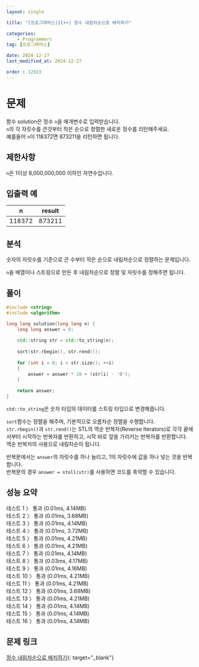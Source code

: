 ```yaml
---
layout: single

title: "[프로그래머스][C++] 정수 내림차순으로 배치하기"

categories:
    - Programmers
tag: [프로그래머스]

date: 2024-12-27
last_modified_at: 2024-12-27

order : 12933
---
```


# 문제

함수 solution은 정수 `n`을 매개변수로 입력받습니다.  
`n`의 각 자릿수를 큰것부터 작은 순으로 정렬한 새로운 정수를 리턴해주세요.  
예를들어 `n`이 118372면 873211을 리턴하면 됩니다.

## 제한사항

`n`은 1이상 8,000,000,000 이하인 자연수입니다.

## 입출력 예

|n|result|
|---|---|
|118372|873211|

## 분석

숫자의 자릿수를 기준으로 큰 수부터 작은 순으로 내림차순으로 정렬하는 문제입니다.

`n`을 배열이나 스트링으로 만든 후 내림차순으로 정렬 및 자릿수를 정해주면 됩니다.

## 풀이

```cpp
#include <string>
#include <algorithm>

long long solution(long long n) {
    long long answer = 0;
    
    std::string str = std::to_string(n);
    
    sort(str.rbegin(), str.rend());
    
    for (int i = 0; i < str.size(); ++i)
    {
        answer = answer * 10 + (str[i] - '0');
    }
    
    return answer;
}
```

`std::to_string`은 숫자 타입의 데이터를 스트링 타입으로 변경해줍니다.

`sort`함수는 정렬을 해주며, 기본적으로 오름차순 정렬을 수행합니다.  
`str.rbegin()`과 `str.rend()`는 STL의 역순 반복자(Reverse Iterators)로 각각 끝에서부터 시작하는 반복자를 반환하고, 시작 바로 앞을 가리키는 반복자를 반환합니다.  
역순 반복자의 사용으로 내림차순이 됩니다.

반복문에서는 `answer`의 자릿수를 하나 늘리고, 1의 자릿수에 값을 하나 넣는 것을 반복합니다.  
반복문의 경우 `answer = stoll(str)`를 사용하면 코드를 축약할 수 있습니다.

## 성능 요약

테스트 1 〉	통과 (0.01ms, 4.14MB)  
테스트 2 〉	통과 (0.01ms, 3.68MB)  
테스트 3 〉	통과 (0.01ms, 4.14MB)  
테스트 4 〉	통과 (0.01ms, 3.72MB)  
테스트 5 〉	통과 (0.01ms, 4.21MB)  
테스트 6 〉	통과 (0.01ms, 4.21MB)  
테스트 7 〉	통과 (0.01ms, 4.14MB)  
테스트 8 〉	통과 (0.03ms, 4.17MB)  
테스트 9 〉	통과 (0.01ms, 4.16MB)  
테스트 10 〉 통과 (0.01ms, 4.21MB)  
테스트 11 〉 통과 (0.01ms, 4.21MB)  
테스트 12 〉 통과 (0.01ms, 3.68MB)  
테스트 13 〉 통과 (0.01ms, 4.21MB)  
테스트 14 〉 통과 (0.01ms, 4.14MB)  
테스트 15 〉 통과 (0.01ms, 4.14MB)  
테스트 16 〉 통과 (0.01ms, 4.14MB)

## 문제 링크

[정수 내림차순으로 배치하기](https://school.programmers.co.kr/learn/courses/30/lessons/12933){: target="_blank"}